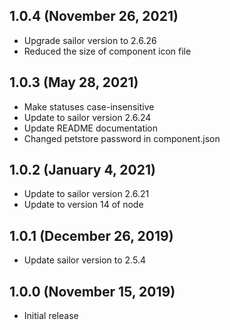 ## 1.0.4 (November 26, 2021)

* Upgrade sailor version to 2.6.26
* Reduced the size of component icon file

## 1.0.3 (May 28, 2021)

* Make statuses case-insensitive
* Update to sailor version 2.6.24
* Update README documentation
* Changed petstore password in component.json

## 1.0.2 (January 4, 2021)

* Update to sailor version 2.6.21
* Update to version 14 of node

## 1.0.1 (December 26, 2019)

* Update sailor version to 2.5.4

## 1.0.0 (November 15, 2019)

* Initial release
